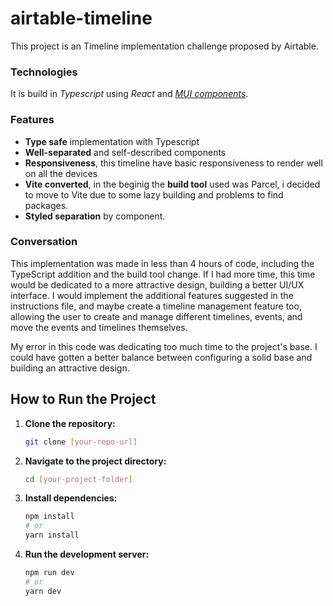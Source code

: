 # airtable-timeline

This project is an Timeline implementation challenge proposed by Airtable.

### Technologies

It is build in _Typescript_ using _React_ and [_MUI components_](https://mui.com/material-ui/all-components/).

### Features

- **Type safe** implementation with Typescript
- **Well-separated** and self-described components
- **Responsiveness**, this timeline have basic responsiveness to render well on all the devices
- **Vite converted**, in the beginig the **build tool** used was Parcel, i decided to move to Vite due to some lazy building and problems to find packages.
- **Styled separation** by component.

### Conversation

This implementation was made in less than 4 hours of code, including the TypeScript addition and the build tool change.
If I had more time, this time would be dedicated to a more attractive design, building a better UI/UX interface.
I would implement the additional features suggested in the instructions file, and maybe create a timeline management feature too, allowing the user to create and manage different timelines, events, and move the events and timelines themselves.

My error in this code was dedicating too much time to the project's base. I could have gotten a better balance between configuring a solid base and building an attractive design.

## How to Run the Project

1. **Clone the repository:**

   ```bash
   git clone [your-repo-url]
   ```

2. **Navigate to the project directory:**

   ```bash
   cd [your-project-folder]
   ```

3. **Install dependencies:**

   ```bash
   npm install
   # or
   yarn install
   ```

4. **Run the development server:**

   ```bash
   npm run dev
   # or
   yarn dev
   ```
